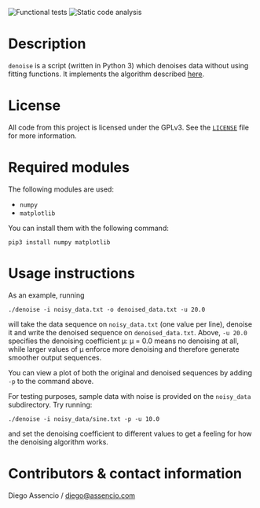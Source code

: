 ![Functional tests](https://github.com/dassencio/denoise/workflows/Functional%20tests/badge.svg)
![Static code analysis](https://github.com/dassencio/denoise/workflows/Static%20code%20analysis/badge.svg)

# Description

`denoise` is a script (written in Python 3) which denoises data without using
fitting functions. It implements the algorithm described
[here](http://diego.assencio.com/?index=df0bdbd936cfac191141770bf91a6b6e).

# License

All code from this project is licensed under the GPLv3. See the
[`LICENSE`](https://github.com/dassencio/denoise/tree/master/LICENSE)
file for more information.

# Required modules

The following modules are used:

- `numpy`
- `matplotlib`

You can install them with the following command:

    pip3 install numpy matplotlib

# Usage instructions

As an example, running

    ./denoise -i noisy_data.txt -o denoised_data.txt -u 20.0

will take the data sequence on `noisy_data.txt` (one value per line), denoise it
and write the denoised sequence on `denoised_data.txt`. Above, `-u 20.0` specifies
the denoising coefficient &mu;: &mu; = 0.0 means no denoising at all, while larger
values of &mu; enforce more denoising and therefore generate smoother output
sequences.

You can view a plot of both the original and denoised sequences by adding `-p`
to the command above.

For testing purposes, sample data with noise is provided on the `noisy_data`
subdirectory. Try running:

    ./denoise -i noisy_data/sine.txt -p -u 10.0

and set the denoising coefficient to different values to get a feeling for
how the denoising algorithm works.

# Contributors & contact information

Diego Assencio / diego@assencio.com
